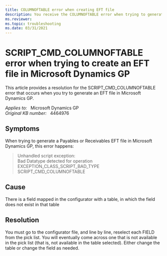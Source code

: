 ```yaml
---
title: COLUMNOFTABLE error when creating EFT file
description: You receive the COLUMNOFTABLE error when trying to generate an EFT file in Microsoft Dynamics GP.
ms.reviewer: 
ms.topic: troubleshooting
ms.date: 03/31/2021
---
```

# SCRIPT_CMD_COLUMNOFTABLE error when trying to create an EFT file in Microsoft Dynamics GP

This article provides a resolution for the SCRIPT_CMD_COLUMNOFTABLE error that occurs when you try to generate an EFT file in Microsoft Dynamics GP.

_Applies to:_ &nbsp; Microsoft Dynamics GP  
_Original KB number:_ &nbsp; 4464976

## Symptoms

When trying to generate a Payables or Receivables EFT file in Microsoft Dynamics GP, this error happens:

> Unhandled script exception:  
Bad Datatype detected for operation  
EXCEPTION_CLASS_SCRIPT_BAD_TYPE  
SCRIPT_CMD_COLUMNOFTABLE

## Cause

There is a field mapped in the configurator with a table, in which the field does not exist in that table

## Resolution

You must go to the configurator file, and line by line, reselect each FIELD from the pick list. You will eventually come across one that is not available in the pick list (that is, not available in the table selected). Either change the table or change the field as needed.
